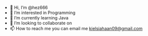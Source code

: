 - 👋 Hi, I’m @hez666
- 👀 I’m interested in Programming
- 🌱 I’m currently learning Java 
- 💞️ I’m looking to collaborate on 
- 📫 How to reach me you can email me kielsiahaan09@gmail.com

<!---
hez666/hez666 is a ✨ special ✨ repository because its `README.md` (this file) appears on your GitHub profile.
You can click the Preview link to take a look at your changes.
--->
